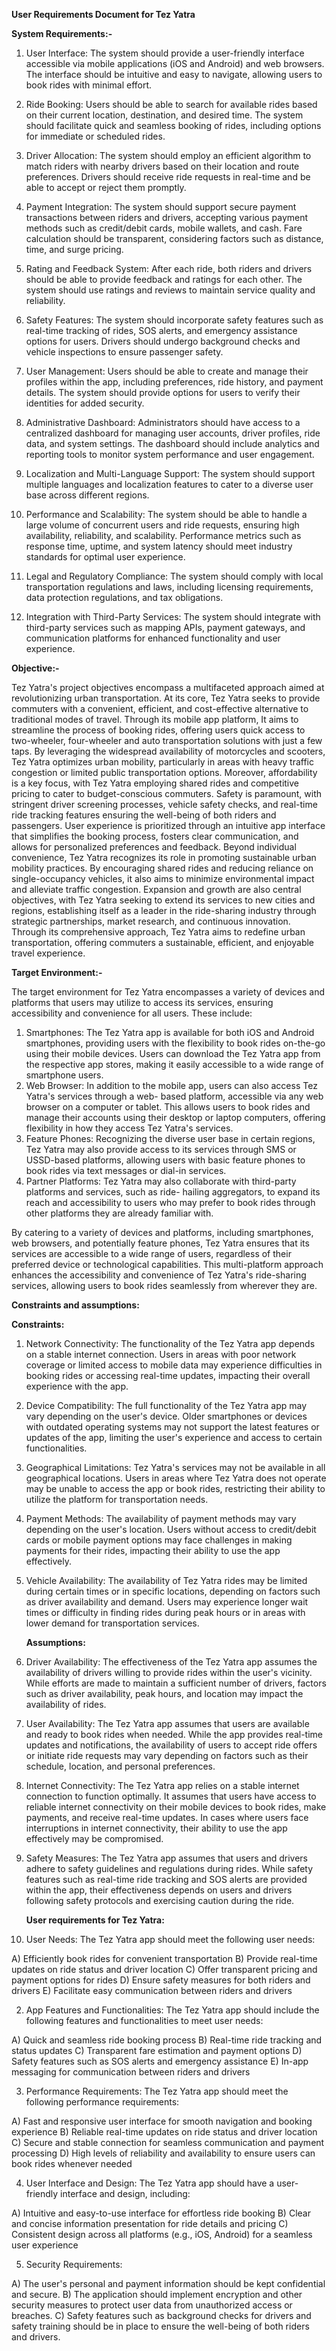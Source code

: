**User Requirements Document for Tez Yatra**

**System Requirements:-**

1) User Interface:
   The system should provide a user-friendly interface accessible via mobile applications (iOS and Android) and web browsers.
   The interface should be intuitive and easy to navigate, allowing users to book rides with minimal effort.

2) Ride Booking:
   Users should be able to search for available rides based on their current location, destination, and desired time.
   The system should facilitate quick and seamless booking of rides, including options for immediate or scheduled rides.

3) Driver Allocation:
   The system should employ an efficient algorithm to match riders with nearby drivers based on their location and route 
   preferences.
   Drivers should receive ride requests in real-time and be able to accept or reject them promptly.

4) Payment Integration:
   The system should support secure payment transactions between riders and drivers, accepting various payment methods such 
   as credit/debit cards, mobile wallets, and cash.
   Fare calculation should be transparent, considering factors such as distance, time, and surge pricing.

5) Rating and Feedback System:
   After each ride, both riders and drivers should be able to provide feedback and ratings for each other.
   The system should use ratings and reviews to maintain service quality and reliability.

6) Safety Features:
   The system should incorporate safety features such as real-time tracking of rides, SOS alerts, and emergency assistance 
   options for users.
   Drivers should undergo background checks and vehicle inspections to ensure passenger safety.

7) User Management:
   Users should be able to create and manage their profiles within the app, including preferences, ride history, and payment 
   details.
   The system should provide options for users to verify their identities for added security.

8) Administrative Dashboard:
   Administrators should have access to a centralized dashboard for managing user accounts, driver profiles, ride data, and 
   system settings.
   The dashboard should include analytics and reporting tools to monitor system performance and user engagement.

9) Localization and Multi-Language Support:
   The system should support multiple languages and localization features to cater to a diverse user base across different 
   regions.

10) Performance and Scalability:
    The system should be able to handle a large volume of concurrent users and ride requests, ensuring high availability, 
    reliability, and scalability.
    Performance metrics such as response time, uptime, and system latency should meet industry standards for optimal user 
    experience.

11) Legal and Regulatory Compliance:
    The system should comply with local transportation regulations and laws, including licensing requirements, data 
    protection regulations, and tax obligations.

12) Integration with Third-Party Services:
    The system should integrate with third-party services such as mapping APIs, payment gateways, and communication platforms for enhanced functionality and user experience.


**Objective:-**

Tez Yatra's project objectives encompass a multifaceted approach aimed at revolutionizing urban transportation. At its core, Tez Yatra seeks to provide commuters with a convenient, efficient, and cost-effective alternative to traditional modes of travel. Through its mobile app platform, It aims to streamline the process of booking rides, offering users quick access to two-wheeler, four-wheeler and auto transportation solutions with just a few taps. By leveraging the widespread availability of motorcycles and scooters, Tez Yatra optimizes urban mobility, particularly in areas with heavy traffic congestion or limited public transportation options. Moreover, affordability is a key focus, with Tez Yatra employing shared rides and competitive pricing to cater to budget-conscious commuters. Safety is paramount, with stringent driver screening processes, vehicle safety checks, and real-time ride tracking features ensuring the well-being of both riders and passengers. User experience is prioritized through an intuitive app interface that simplifies the booking process, fosters clear communication, and allows for personalized preferences and feedback. Beyond individual convenience, Tez Yatra recognizes its role in promoting sustainable urban mobility practices. By encouraging shared rides and reducing reliance on single-occupancy vehicles, it also aims to minimize environmental impact and alleviate traffic congestion. Expansion and growth are also central objectives, with Tez Yatra seeking to extend its services to new cities and regions, establishing itself as a leader in the ride-sharing industry through strategic partnerships, market research, and continuous innovation. Through its comprehensive approach, Tez Yatra aims to redefine urban transportation, offering commuters a sustainable, efficient, and enjoyable travel experience.

**Target Environment:-**

The target environment for Tez Yatra encompasses a variety of devices and platforms that users may utilize to access its services, ensuring accessibility and convenience for all users. These include:

1) Smartphones: The Tez Yatra app is available for both iOS and Android smartphones, providing users with 
   the flexibility to book rides on-the-go using their mobile devices. Users can download the Tez Yatra 
   app 
   from the respective app stores, making it easily accessible to a wide range of smartphone users.
2) Web Browser: In addition to the mobile app, users can also access Tez Yatra's services through a web- 
   based platform, accessible via any web browser on a computer or tablet. This allows users to book rides 
   and manage their accounts using their desktop or laptop computers, offering flexibility in how they 
   access Tez Yatra's services.
3) Feature Phones: Recognizing the diverse user base in certain regions, Tez Yatra may also provide access 
   to its services through SMS or USSD-based platforms, allowing users with basic feature phones to book 
   rides via text messages or dial-in services.
4) Partner Platforms: Tez Yatra may also collaborate with third-party platforms and services, such as 
   ride- hailing aggregators, to expand its reach and accessibility to users who may prefer to book rides 
   through other platforms they are already familiar with.
   
By catering to a variety of devices and platforms, including smartphones, web browsers, and potentially feature phones, Tez Yatra ensures that its services are accessible to a wide range of users, regardless of their preferred device or technological capabilities. This multi-platform approach enhances the accessibility and convenience of Tez Yatra's ride-sharing services, allowing users to book rides seamlessly from wherever they are.

**Constraints and assumptions:**

**Constraints:**
1) Network Connectivity: The functionality of the Tez Yatra app depends on a stable internet connection. 
   Users in areas with poor network coverage or limited access to mobile data may experience difficulties 
   in booking rides or accessing real-time updates, impacting their overall experience with the app.
2) Device Compatibility: The full functionality of the Tez Yatra app may vary depending on the user's 
   device. Older smartphones or devices with outdated operating systems may not support the latest 
   features or updates of the app, limiting the user's experience and access to certain functionalities.
3) Geographical Limitations: Tez Yatra's services may not be available in all geographical locations. 
   Users in areas where Tez Yatra does not operate may be unable to access the app or book rides, 
   restricting their ability to utilize the platform for transportation needs.
4) Payment Methods: The availability of payment methods may vary depending on the user's location. Users 
   without access to credit/debit cards or mobile payment options may face challenges in making payments 
   for their rides, impacting their ability to use the app effectively.
5) Vehicle Availability: The availability of Tez Yatra rides may be limited during certain times or in 
   specific locations, depending on factors such as driver availability and demand. Users may experience 
   longer wait times or difficulty in finding rides during peak hours or in areas with lower demand for 
   transportation services.

   **Assumptions:**
1) Driver Availability: The effectiveness of the Tez Yatra app assumes the availability of drivers willing 
   to provide rides within the user's vicinity. While efforts are made to maintain a sufficient number of 
   drivers, factors such as driver availability, peak hours, and location may impact the availability of 
   rides.
2) User Availability: The Tez Yatra app assumes that users are available and ready to book rides when 
   needed. While the app provides real-time updates and notifications, the availability of users to accept 
   ride offers or initiate ride requests may vary depending on factors such as their schedule, location, 
   and personal preferences.
3) Internet Connectivity: The Tez Yatra app relies on a stable internet connection to function optimally. 
   It assumes that users have access to reliable internet connectivity on their mobile devices to book 
   rides, make payments, and receive real-time updates. In cases where users face interruptions in 
   internet connectivity, their ability to use the app effectively may be compromised.
4) Safety Measures: The Tez Yatra app assumes that users and drivers adhere to safety guidelines and 
   regulations during rides. While safety features such as real-time ride tracking and SOS alerts are 
   provided within the app, their effectiveness depends on users and drivers following safety protocols 
   and exercising caution during the ride.

   **User requirements for Tez Yatra:**
   
1) User Needs:
   The Tez Yatra app should meet the following user needs:

A) Efficiently book rides for convenient transportation
B) Provide real-time updates on ride status and driver location
C) Offer transparent pricing and payment options for rides
D) Ensure safety measures for both riders and drivers
E) Facilitate easy communication between riders and drivers

2) App Features and Functionalities:
   The Tez Yatra app should include the following features and functionalities to meet user needs:

A) Quick and seamless ride booking process
B) Real-time ride tracking and status updates
C) Transparent fare estimation and payment options
D) Safety features such as SOS alerts and emergency assistance
E) In-app messaging for communication between riders and drivers

3) Performance Requirements:
   The Tez Yatra app should meet the following performance requirements:

A) Fast and responsive user interface for smooth navigation and booking experience
B) Reliable real-time updates on ride status and driver location
C) Secure and stable connection for seamless communication and payment processing
D) High levels of reliability and availability to ensure users can book rides whenever needed

4) User Interface and Design:
   The Tez Yatra app should have a user-friendly interface and design, including:

A) Intuitive and easy-to-use interface for effortless ride booking
B) Clear and concise information presentation for ride details and pricing
C) Consistent design across all platforms (e.g., iOS, Android) for a seamless user experience

5) Security Requirements:

A) The user's personal and payment information should be kept confidential and secure.
B) The application should implement encryption and other security measures to protect user data from unauthorized access or breaches.
C) Safety features such as background checks for drivers and safety training should be in place to ensure the well-being of both riders and drivers.

